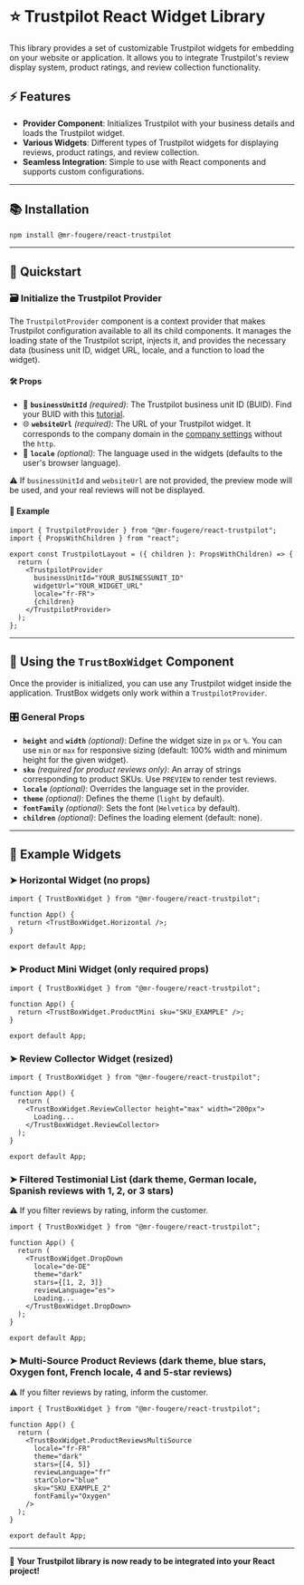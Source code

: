 # ⭐ Trustpilot React Widget Library

This library provides a set of customizable Trustpilot widgets for embedding on your website or application. It allows you to integrate Trustpilot's review display system, product ratings, and review collection functionality.

## ⚡ Features

- **Provider Component**: Initializes Trustpilot with your business details and loads the Trustpilot widget.
- **Various Widgets**: Different types of Trustpilot widgets for displaying reviews, product ratings, and review collection.
- **Seamless Integration**: Simple to use with React components and supports custom configurations.

---

## 📚 Installation

```bash
npm install @mr-fougere/react-trustpilot
```

---

## 🏁 Quickstart

### 🗃️ Initialize the Trustpilot Provider

The `TrustpilotProvider` component is a context provider that makes Trustpilot configuration available to all its child components. It manages the loading state of the Trustpilot script, injects it, and provides the necessary data (business unit ID, widget URL, locale, and a function to load the widget).

#### 🛠️ Props

- 🏢 **`businessUnitId`** _(required)_: The Trustpilot business unit ID (BUID). Find your BUID with this [tutorial](https://support.trustpilot.com/hc/en-us/articles/4404467354898-Create-a-custom-TrustBox-widget-using-Trustpilot-APIs#finding-a-buid-1).
- 🌐 **`websiteUrl`** _(required)_: The URL of your Trustpilot widget. It corresponds to the company domain in the [company settings](https://businessapp.b2b.trustpilot.com/company-settings/) without the `http`.
- 💬 **`locale`** _(optional)_: The language used in the widgets (defaults to the user's browser language).

⚠️ If `businessUnitId` and `websiteUrl` are not provided, the preview mode will be used, and your real reviews will not be displayed.

#### 🔹 Example

```tsx
import { TrustpilotProvider } from "@mr-fougere/react-trustpilot";
import { PropsWithChildren } from "react";

export const TrustpilotLayout = ({ children }: PropsWithChildren) => {
  return (
    <TrustpilotProvider
      businessUnitId="YOUR_BUSINESSUNIT_ID"
      widgetUrl="YOUR_WIDGET_URL"
      locale="fr-FR">
      {children}
    </TrustpilotProvider>
  );
};
```

---

## 💭 Using the `TrustBoxWidget` Component

Once the provider is initialized, you can use any Trustpilot widget inside the application. TrustBox widgets only work within a `TrustpilotProvider`.

### 🎛️ General Props

- **`height`** and **`width`** _(optional)_: Define the widget size in `px` or `%`. You can use `min` or `max` for responsive sizing (default: 100% width and minimum height for the given widget).
- **`sku`** _(required for product reviews only)_: An array of strings corresponding to product SKUs. Use `PREVIEW` to render test reviews.
- **`locale`** _(optional)_: Overrides the language set in the provider.
- **`theme`** _(optional)_: Defines the theme (`light` by default).
- **`fontFamily`** _(optional)_: Sets the font (`Helvetica` by default).
- **`children`** _(optional)_: Defines the loading element (default: none).

---

## 📌 Example Widgets

### ➤ **Horizontal Widget (no props)**

```tsx
import { TrustBoxWidget } from "@mr-fougere/react-trustpilot";

function App() {
  return <TrustBoxWidget.Horizontal />;
}

export default App;
```

### ➤ **Product Mini Widget (only required props)**

```tsx
import { TrustBoxWidget } from "@mr-fougere/react-trustpilot";

function App() {
  return <TrustBoxWidget.ProductMini sku="SKU_EXAMPLE" />;
}

export default App;
```

### ➤ **Review Collector Widget (resized)**

```tsx
import { TrustBoxWidget } from "@mr-fougere/react-trustpilot";

function App() {
  return (
    <TrustBoxWidget.ReviewCollector height="max" width="200px">
      Loading...
    </TrustBoxWidget.ReviewCollector>
  );
}

export default App;
```

### ➤ **Filtered Testimonial List** (dark theme, German locale, Spanish reviews with 1, 2, or 3 stars)

⚠️ If you filter reviews by rating, inform the customer.

```tsx
import { TrustBoxWidget } from "@mr-fougere/react-trustpilot";

function App() {
  return (
    <TrustBoxWidget.DropDown
      locale="de-DE"
      theme="dark"
      stars={[1, 2, 3]}
      reviewLanguage="es">
      Loading...
    </TrustBoxWidget.DropDown>
  );
}

export default App;
```

### ➤ **Multi-Source Product Reviews** (dark theme, blue stars, Oxygen font, French locale, 4 and 5-star reviews)

⚠️ If you filter reviews by rating, inform the customer.

```tsx
import { TrustBoxWidget } from "@mr-fougere/react-trustpilot";

function App() {
  return (
    <TrustBoxWidget.ProductReviewsMultiSource
      locale="fr-FR"
      theme="dark"
      stars={[4, 5]}
      reviewLanguage="fr"
      starColor="blue"
      sku="SKU_EXAMPLE_2"
      fontFamily="Oxygen"
    />
  );
}

export default App;
```

---

🚀 **Your Trustpilot library is now ready to be integrated into your React project!**
